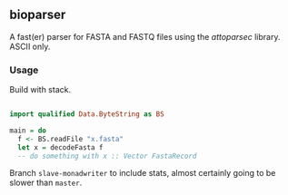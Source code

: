 ## bioparser
A fast(er) parser for FASTA and FASTQ files using the *attoparsec* library. ASCII only.

### Usage
Build with stack.

```haskell

import qualified Data.ByteString as BS

main = do
  f <- BS.readFile "x.fasta"
  let x = decodeFasta f
  -- do something with x :: Vector FastaRecord

```
Branch ```slave-monadwriter``` to include stats, almost certainly going to be slower than ```master```.
